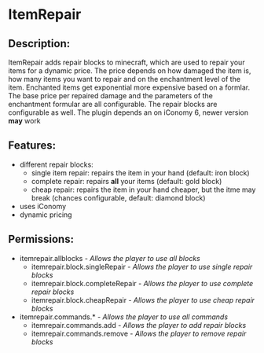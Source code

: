 ItemRepair
==========

Description:
------------
ItemRepair adds repair blocks to minecraft, which are used to repair your items for a dynamic price.
The price depends on how damaged the item is, how many items you want to repair and on the enchantment
level of the item. Enchanted items get exponential more expensive based on a formlar.
The base price per repaired damage and the parameters of the enchantment formular are all
configurable. The repair blocks are configurable as well.
The plugin depends an on iConomy 6, newer version **may** work

Features:
---------
- different repair blocks:
    - single item repair: repairs the item in your hand (default: iron block)
    - complete repair: repairs **all** your items (default: gold block)
    - cheap repair: repairs the item in your hand cheaper, but the itme may break (chances configurable, default: diamond block)
- uses iConomy
- dynamic pricing

Permissions:
------------
- itemrepair.allblocks - *Allows the player to use all blocks*
    - itemrepair.block.singleRepair - *Allows the player to use single repair blocks*
    - itemrepair.block.completeRepair - *Allows the player to use complete repair blocks*
    - itemrepair.block.cheapRepair - *Allows the player to use cheap repair blocks*
- itemrepair.commands.\* - *Allows the player to use all commands*
    - itemrepair.commands.add - *Allows the player to add repair blocks*
    - itemrepair.commands.remove - *Allows the player to remove repair blocks*

